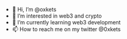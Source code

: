 - 👋 Hi, I’m @oxkets
- 👀 I’m interested in web3 and crypto
- 🌱 I’m currently learning web3 development
- 📫 How to reach me on my twitter @0xkets


<!---
oxkets/oxkets is a ✨ special ✨ repository because its `README.md` (this file) appears on your GitHub profile.
You can click the Preview link to take a look at your changes.
--->
